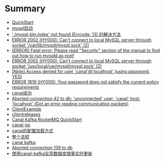 # Summary

* [QuickStart](README.md)
* [mysql启动](mysqlqi-dong.md)
* ['./mysql-bin.index' not found \(Errcode: 13\) 的解决方法](mysql-binindex-not-found-errcode-13-de-jie-jue-fang-fa.md)
* [ERROR 2002 \(HY000\): Can't connect to local MySQL server through socket '/var/lib/mysql/mysql.sock' \(2\)](error-2002-hy000-cant-connect-to-local-mysql-server-through-socket-varlibmysqlmysqlsock-2.md)
* [\[ERROR\] Fatal error: Please read "Security" section of the manual to find out how to run mysqld as root!](error-fatal-error-please-read-security-section-of-the-manual-to-find-out-how-to-run-mysqld-as-root.md)
* [ERROR 2002 \(HY000\): Can't connect to local MySQL server through socket '/usr/local/var/mysql/mysql.sock' \(2\)](error-2002-hy000-cant-connect-to-local-mysql-server-through-socket-usrlocalvarmysqlmysqlsock-2.md)
* [\[Note\] Access denied for user 'canal'@'localhost' \(using password: YES\)](note-access-denied-for-user-canallocalhost-using-password-yes.md)
* [ERROR 1819 \(HY000\): Your password does not satisfy the current policy requirements](error-1819-hy000-your-password-does-not-satisfy-the-current-policy-requirements.md)
* [canal成功](canalcheng-gong.md)
* [Aborted connection 42 to db: 'unconnected' user: 'canal' host: 'localhost' \(Got an error reading communication packets\)](aborted-connection-42-to-db-unconnected-user-canal-host-localhost-got-an-error-reading-communication-packets.md)
* [ClientExample](clientexample.md)
* [clientreleases](clientreleases.md)
* [Canal Kafka RocketMQ QuickStart](canal-kafka-rocketmq-quickstart.md)
* [canal-go](canal-go.md)
* [canal的配置加载方式](canalde-pei-zhi-jia-zai-fang-shi.md)
* [整个流程](zheng-ge-liu-cheng.md)
* [canal kafka](canal-kafka.md)
* [Aborted connection 139 to db](aborted-connection-139-to-db.md)
* [使用canal-kafka实现数据库增量实时更新](shi-yong-canal-kafka-shi-xian-shu-ju-ku-zeng-liang-shi-shi-geng-xin.md)

